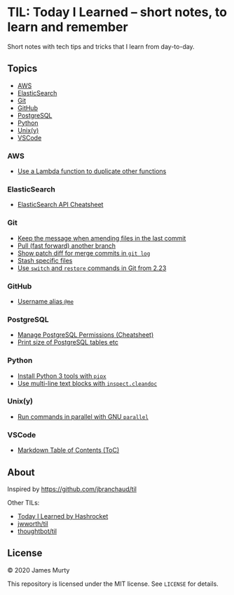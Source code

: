 # TIL: Today I Learned – short notes, to learn and remember

Short notes with tech tips and tricks that I learn from day-to-day.

## Topics

- [AWS](#aws)
- [ElasticSearch](#elasticsearch)
- [Git](#git)
- [GitHub](#github)
- [PostgreSQL](#postgresql)
- [Python](#python)
- [Unix(y)](#unixy)
- [VSCode](#vscode)

### AWS

- [Use a Lambda function to duplicate other functions](aws/function-to-duplicate-lambda-functions.md)

### ElasticSearch

- [ElasticSearch API Cheatsheet](elasticsearch/elasticsearch-api-cheatsheet.md)

### Git

- [Keep the message when amending files in the last commit](git/keep-message-when-amending-last-commit.md)
- [Pull (fast forward) another branch](git/pull-fast-forward-another-branch.md)
- [Show patch diff for merge commits in `git log`](git/show-patch-diff-for-merge-commits-in-git-log.md)
- [Stash specific files](git/stash-specific-files.md)
- [Use `switch` and `restore` commands in Git from 2.23](git/use-switch-and-restore-in-git-from-2.23.md)

### GitHub

- [Username alias `@me`](github/username-alias-at-me.md)

### PostgreSQL

- [Manage PostgreSQL Permissions (Cheatsheet)](postgresql/manage-postgresql-permissions-cheatsheet.md)
- [Print size of PostgreSQL tables etc](postgresql/print-size-of-postgresql-tables-etc.md)

### Python

- [Install Python 3 tools with `pipx`](python/install-python-tools-with-pipx.md)
- [Use multi-line text blocks with `inspect.cleandoc`](python/use-multi-line-text-blocks-with-inspect-cleandoc.md)

### Unix(y)

- [Run commands in parallel with GNU `parallel`](unix/run-commands-in-parallel-with-parallel.md)

### VSCode

- [Markdown Table of Contents (ToC)](vscode/markdown-table-of-contents.md)

## About

Inspired by https://github.com/jbranchaud/til

Other TILs:

- [Today I Learned by Hashrocket](https://til.hashrocket.com)
- [jwworth/til](https://github.com/jwworth/til)
- [thoughtbot/til](https://github.com/thoughtbot/til)

## License

&copy; 2020 James Murty

This repository is licensed under the MIT license. See `LICENSE` for details.
